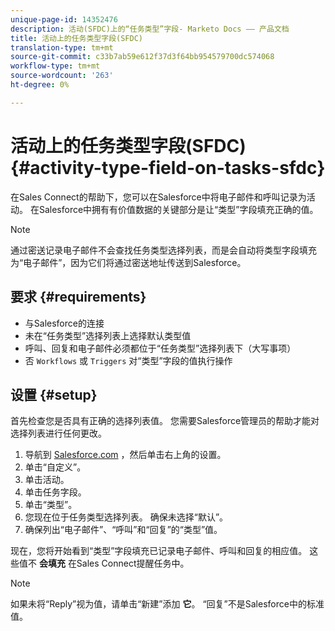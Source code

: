 ```yaml
---
unique-page-id: 14352476
description: 活动(SFDC)上的“任务类型”字段- Marketo Docs —— 产品文档
title: 活动上的任务类型字段(SFDC)
translation-type: tm+mt
source-git-commit: c33b7ab59e612f37d3f64bb954579700dc574068
workflow-type: tm+mt
source-wordcount: '263'
ht-degree: 0%

---
```



# 活动上的任务类型字段(SFDC) {#activity-type-field-on-tasks-sfdc}

在Sales Connect的帮助下，您可以在Salesforce中将电子邮件和呼叫记录为活动。 在Salesforce中拥有有价值数据的关键部分是让“类型”字段填充正确的值。

>[!NOTE]
>
>通过密送记录电子邮件不会查找任务类型选择列表，而是会自动将类型字段填充为“电子邮件”，因为它们将通过密送地址传送到Salesforce。

## 要求 {#requirements}

* 与Salesforce的连接
* 未在“任务类型”选择列表上选择默认类型值
* 呼叫、回复和电子邮件必须都位于“任务类型”选择列表下（大写事项）
* 否 `Workflows` 或 `Triggers` 对“类型”字段的值执行操作

## 设置 {#setup}

首先检查您是否具有正确的选择列表值。 您需要Salesforce管理员的帮助才能对选择列表进行任何更改。

1. 导航到 [Salesforce.com](http://Salesforce.com) ，然后单击右上角的设置。
1. 单击“自定义”。
1. 单击活动。
1. 单击任务字段。
1. 单击“类型”。
1. 您现在位于任务类型选择列表。 确保未选择“默认”。
1. 确保列出“电子邮件”、“呼叫”和“回复”的“类型”值。

现在，您将开始看到“类型”字段填充已记录电子邮件、呼叫和回复的相应值。 这些值不 **会填充** 在Sales Connect提醒任务中。

>[!NOTE]
>
>如果未将“Reply”视为值，请单击“新建”添加 **它**。 “回复”不是Salesforce中的标准值。
